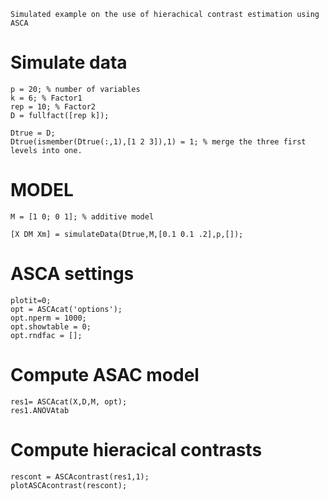 
```matlab:Code(Display)
Simulated example on the use of hierachical contrast estimation using
ASCA
```

# Simulate data

```matlab:Code
p = 20; % number of variables
k = 6; % Factor1
rep = 10; % Factor2
D = fullfact([rep k]);

Dtrue = D;
Dtrue(ismember(Dtrue(:,1),[1 2 3]),1) = 1; % merge the three first levels into one.
```

# MODEL

```matlab:Code
M = [1 0; 0 1]; % additive model

[X DM Xm] = simulateData(Dtrue,M,[0.1 0.1 .2],p,[]);
```

# ASCA settings

```matlab:Code
plotit=0;
opt = ASCAcat('options');
opt.nperm = 1000;
opt.showtable = 0;
opt.rndfac = [];
```

# Compute ASAC model

```matlab:Code
res1= ASCAcat(X,D,M, opt);
res1.ANOVAtab
```

# Compute hieracical contrasts

```matlab:Code
rescont = ASCAcontrast(res1,1);
plotASCAcontrast(rescont);
```

